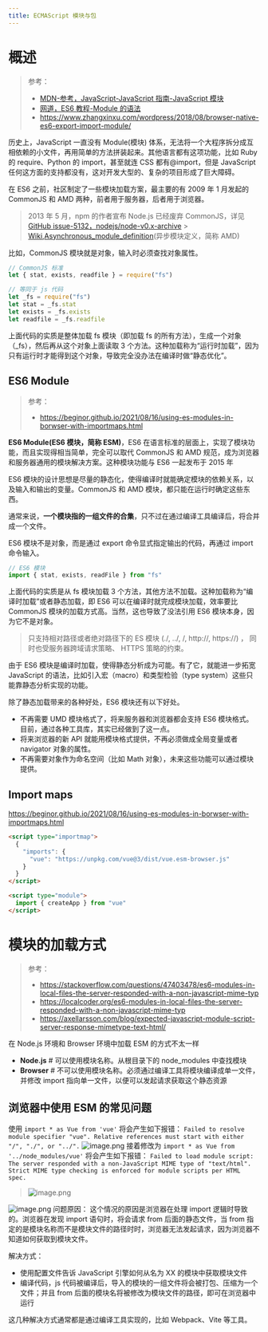 ```yaml
---
title: ECMAScript 模块与包
---
```


# 概述

> 参考：
> - [MDN-参考，JavaScript-JavaScript 指南-JavaScript 模块](https://developer.mozilla.org/en-US/docs/Web/JavaScript/Guide/Modules)
> - [网道，ES6 教程-Module 的语法](https://wangdoc.com/es6/module.html)
> - <https://www.zhangxinxu.com/wordpress/2018/08/browser-native-es6-export-import-module/>

历史上，JavaScript 一直没有 Module(模块) 体系，无法将一个大程序拆分成互相依赖的小文件，再用简单的方法拼装起来。其他语言都有这项功能，比如 Ruby 的 require、Python 的 import，甚至就连 CSS 都有@import，但是 JavaScript 任何这方面的支持都没有，这对开发大型的、复杂的项目形成了巨大障碍。

在 ES6 之前，社区制定了一些模块加载方案，最主要的有 2009 年 1 月发起的 CommonJS 和 AMD 两种，前者用于服务器，后者用于浏览器。

> 2013 年 5 月，npm 的作者宣布 Node.js 已经废弃 CommonJS，详见 [GitHub issue-5132，nodejs/node-v0.x-archive](https://github.com/nodejs/node-v0.x-archive/issues/5132#issuecomment-15432598) > [Wiki,Asynchronous_module_definition](https://en.wikipedia.org/wiki/Asynchronous_module_definition)(异步模块定义，简称 AMD)

比如，CommonJS 模块就是对象，输入时必须查找对象属性。

```javascript
// CommonJS 标准
let { stat, exists, readfile } = require("fs")

// 等同于 js 代码
let _fs = require("fs")
let stat = _fs.stat
let exists = _fs.exists
let readfile = _fs.readfile
```

上面代码的实质是整体加载 fs 模块（即加载 fs 的所有方法），生成一个对象（\_fs），然后再从这个对象上面读取 3 个方法。这种加载称为“运行时加载”，因为只有运行时才能得到这个对象，导致完全没办法在编译时做“静态优化”。

## ES6 Module

> 参考：
> - <https://beginor.github.io/2021/08/16/using-es-modules-in-borwser-with-importmaps.html>

**ES6 Module(ES6 模块，简称 ESM)**，ES6 在语言标准的层面上，实现了模块功能，而且实现得相当简单，完全可以取代 CommonJS 和 AMD 规范，成为浏览器和服务器通用的模块解决方案。这种模块功能与 ES6 一起发布于 2015 年

ES6 模块的设计思想是尽量的静态化，使得编译时就能确定模块的依赖关系，以及输入和输出的变量。CommonJS 和 AMD 模块，都只能在运行时确定这些东西。

通常来说，**一个模块指的一组文件的合集**，只不过在通过编译工具编译后，将合并成一个文件。

ES6 模块不是对象，而是通过 export 命令显式指定输出的代码，再通过 import 命令输入。

```javascript
// ES6 模块
import { stat, exists, readFile } from "fs"
```

上面代码的实质是从 fs 模块加载 3 个方法，其他方法不加载。这种加载称为“编译时加载”或者静态加载，即 ES6 可以在编译时就完成模块加载，效率要比 CommonJS 模块的加载方式高。当然，这也导致了没法引用 ES6 模块本身，因为它不是对象。

> 只支持相对路径或者绝对路径下的 ES 模块 (./, ../, /, http://, https://) ， 同时也受服务器跨域请求策略、 HTTPS 策略的约束。

由于 ES6 模块是编译时加载，使得静态分析成为可能。有了它，就能进一步拓宽 JavaScript 的语法，比如引入宏（macro）和类型检验（type system）这些只能靠静态分析实现的功能。

除了静态加载带来的各种好处，ES6 模块还有以下好处。

- 不再需要 UMD 模块格式了，将来服务器和浏览器都会支持 ES6 模块格式。目前，通过各种工具库，其实已经做到了这一点。
- 将来浏览器的新 API 就能用模块格式提供，不再必须做成全局变量或者 navigator 对象的属性。
- 不再需要对象作为命名空间（比如 Math 对象），未来这些功能可以通过模块提供。

## Import maps

<https://beginor.github.io/2021/08/16/using-es-modules-in-borwser-with-importmaps.html>

```html
<script type="importmap">
  {
    "imports": {
      "vue": "https://unpkg.com/vue@3/dist/vue.esm-browser.js"
    }
  }
</script>

<script type="module">
  import { createApp } from "vue"
</script>
```

# 模块的加载方式

> 参考：
> - <https://stackoverflow.com/questions/47403478/es6-modules-in-local-files-the-server-responded-with-a-non-javascript-mime-typ>
> - <https://localcoder.org/es6-modules-in-local-files-the-server-responded-with-a-non-javascript-mime-typ>
> - <https://axellarsson.com/blog/expected-javascript-module-script-server-response-mimetype-text-html/>

在 Node.js 环境和 Browser 环境中加载 ESM 的方式不太一样

- **Node.js** # 可以使用模块名称。从根目录下的 node_modules 中查找模块
- **Browser** # 不可以使用模块名称。必须通过编译工具将模块编译成单一文件，并修改 import 指向单一文件，以便可以发起请求获取这个静态资源

## 浏览器中使用 ESM 的常见问题

使用 `import * as Vue from 'vue'` 将会产生如下报错：
`Failed to resolve module specifier "vue". Relative references must start with either "/", "./", or "../".`
![image.png](https://notes-learning.oss-cn-beijing.aliyuncs.com/mm0ymr/1651724399014-d2052b6f-cd7c-4ec0-b6fc-b748bd5a11ed.png)
接着修改为 `import * as Vue from '../node_modules/vue'` 将会产生如下报错：
`Failed to load module script: The server responded with a non-JavaScript MIME type of "text/html". Strict MIME type checking is enforced for module scripts per HTML spec.`

> ![image.png](https://notes-learning.oss-cn-beijing.aliyuncs.com/mm0ymr/1651724430503-b62b86bd-4cc7-48b8-ac73-69fa62564ed5.png "firefox")

![image.png](https://notes-learning.oss-cn-beijing.aliyuncs.com/mm0ymr/1651724407422-526db251-775f-40d5-a25e-402791aa38cc.png "chrome")
问题原因：
这个情况的原因是浏览器在处理 import 逻辑时导致的。浏览器在发现 import 语句时，将会请求 from 后面的静态文件，当 from 指定的是模块名称而不是模块文件的路径时时，浏览器无法发起请求，因为浏览器不知道如何获取到模块文件。

解决方式：

- 使用配置文件告诉 JavaScript 引擎如何从名为 XX 的模块中获取模块文件
- 编译代码，js 代码被编译后，导入的模块的一组文件将会被打包、压缩为一个文件；并且 from 后面的模块名将被修改为模块文件的路径，即可在浏览器中运行

这几种解决方式通常都是通过编译工具实现的，比如 Webpack、Vite 等工具。
